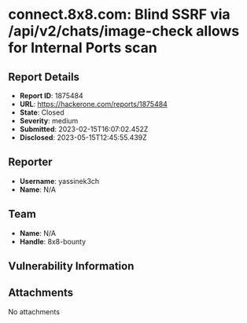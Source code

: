 # connect.8x8.com: Blind SSRF via /api/v2/chats/image-check allows for Internal Ports scan

## Report Details
- **Report ID**: 1875484
- **URL**: https://hackerone.com/reports/1875484
- **State**: Closed
- **Severity**: medium
- **Submitted**: 2023-02-15T16:07:02.452Z
- **Disclosed**: 2023-05-15T12:45:55.439Z

## Reporter
- **Username**: yassinek3ch
- **Name**: N/A

## Team
- **Name**: N/A
- **Handle**: 8x8-bounty

## Vulnerability Information


## Attachments
No attachments
